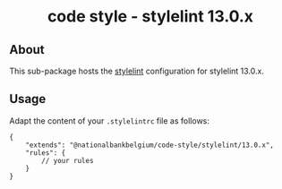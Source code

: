 <h1 align="center">
   code style - stylelint 13.0.x
</h1>

## About

This sub-package hosts the [stylelint](https://stylelint.io) configuration for stylelint 13.0.x.

## Usage

Adapt the content of your `.stylelintrc` file as follows:

```text
{
	"extends": "@nationalbankbelgium/code-style/stylelint/13.0.x",
	"rules": {
		// your rules
	}
}
```
